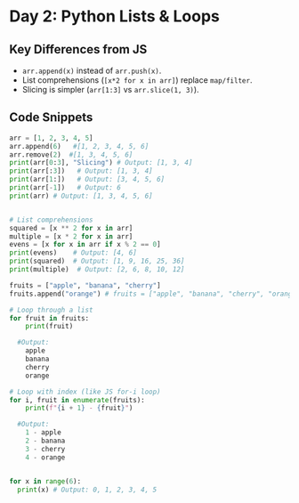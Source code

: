 # Day 2: Python Lists & Loops

## Key Differences from JS
- `arr.append(x)` instead of `arr.push(x)`.
- List comprehensions (`[x*2 for x in arr]`) replace `map/filter`.
- Slicing is simpler (`arr[1:3]` vs `arr.slice(1, 3)`).

## Code Snippets
```python
arr = [1, 2, 3, 4, 5]
arr.append(6)   #[1, 2, 3, 4, 5, 6]
arr.remove(2)  #[1, 3, 4, 5, 6]
print(arr[0:3], "Slicing") # Output: [1, 3, 4]
print(arr[:3])   # Output: [1, 3, 4]
print(arr[1:])   # Output: [3, 4, 5, 6]
print(arr[-1])   # Output: 6
print(arr) # Output: [1, 3, 4, 5, 6]


# List comprehensions
squared = [x ** 2 for x in arr]
multiple = [x * 2 for x in arr]
evens = [x for x in arr if x % 2 == 0]
print(evens)    # Output: [4, 6]
print(squared)  # Output: [1, 9, 16, 25, 36]
print(multiple)  # Output: [2, 6, 8, 10, 12]

fruits = ["apple", "banana", "cherry"]
fruits.append("orange") # fruits = ["apple", "banana", "cherry", "orange"]

# Loop through a list
for fruit in fruits:
    print(fruit)

  #Output: 
    apple
    banana
    cherry
    orange

# Loop with index (like JS for-i loop)
for i, fruit in enumerate(fruits):
    print(f"{i + 1} - {fruit}")

  #Output: 
    1 - apple
    2 - banana
    3 - cherry
    4 - orange


for x in range(6):
  print(x) # Output: 0, 1, 2, 3, 4, 5

